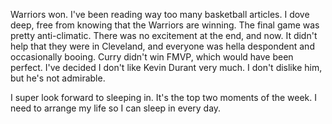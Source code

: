 Warriors won. I've been reading way too many basketball articles. I dove deep, free from knowing that the Warriors are winning. The final game was pretty anti-climatic. There was no excitement at the end, and now. It didn't help that they were in Cleveland, and everyone was hella despondent and occasionally booing. Curry didn't win FMVP, which would have been perfect. I've decided I don't like Kevin Durant very much. I don't dislike him, but he's not admirable.

I super look forward to sleeping in. It's the top two moments of the week. I need to arrange my life so I can sleep in every day.
